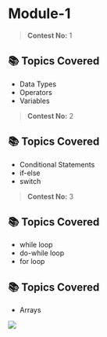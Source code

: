 # Module-1

> **Contest No:** 1

## 📚 Topics Covered

- Data Types  
- Operators  
- Variables  
> **Contest No:** 2

## 📚 Topics Covered

- Conditional Statements  
- if-else   
- switch  
> **Contest No:** 3

## 📚 Topics Covered
- while loop
- do-while loop
- for loop
## 📚 Topics Covered
- Arrays
<img src="https://t.bkit.co/w_681f9e76430b7.gif" />
